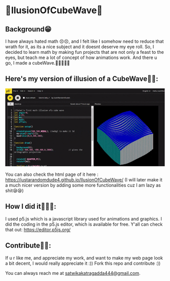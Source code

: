 # 🌈IlusionOfCubeWave🌈

## Background😁
I have always hated math 😣😣, and I felt like I somehow need to reduce that wrath for it, as its a nice subject and it doesnt deserve my eye roll.
So, I decided to learn math by making fun projects that are not only a feast to the eyes, but teach me a lot of concept of how animations work. 
And there u go, I made a cubeWave.💁‍♀️💁‍♀️😋

## Here's my version of illusion of a CubeWave👀👀:

<p align="center">
  <img src="https://github.com/JustARandomDude4/IlusionOfCubeWave/blob/gh-pages/CubeIllusion.gif" width="1000" title="Final Results">
</p>

You can also check the html page of it here : https://justarandomdude4.github.io/IlusionOfCubeWave/
(I will later make it a much nicer version by adding some more functionalities cuz I am lazy as shit😪😪)

## How I did it👾👾👾:
I used p5.js which is a javascript library used for animations and graphics.
I did the coding in the p5.js editor, which is available for free.
Y'all can check that out:
https://editor.p5js.org/

## Contribute🤗🤗:

If  u r like me, and appreciate my work, and want to make my web page look a bit decent, I would really appreciate it :))
Fork this repo and contribute :))

You can always reach me  at satwikakatragadda444@gmail.com.
